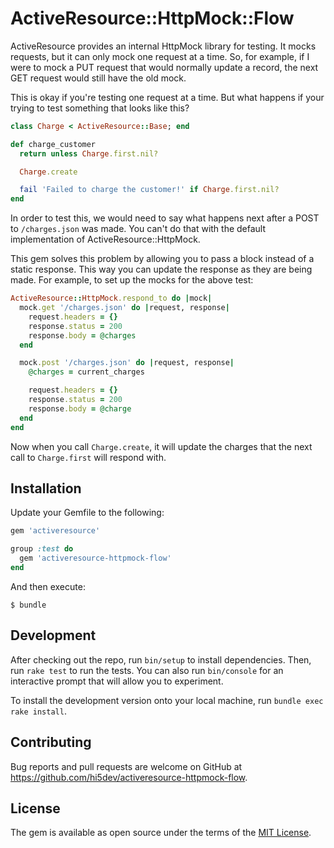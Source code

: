 # ActiveResource::HttpMock::Flow

ActiveResource provides an internal HttpMock library for testing. It mocks
requests, but it can only mock one request at a time. So, for example, if I
were to mock a PUT request that would normally update a record, the next GET
request would still have the old mock.

This is okay if you're testing one request at a time. But what happens if your
trying to test something that looks like this?

```ruby
class Charge < ActiveResource::Base; end

def charge_customer
  return unless Charge.first.nil?

  Charge.create

  fail 'Failed to charge the customer!' if Charge.first.nil?
end
```

In order to test this, we would need to say what happens next after a POST to
`/charges.json` was made. You can't do that with the default implementation of
ActiveResource::HttpMock.

This gem solves this problem by allowing you to pass a block instead of a
static response. This way you can update the response as they are being made.
For example, to set up the mocks for the above test:

```ruby
ActiveResource::HttpMock.respond_to do |mock|
  mock.get '/charges.json' do |request, response|
    request.headers = {}
    response.status = 200
    response.body = @charges
  end

  mock.post '/charges.json' do |request, response|
    @charges = current_charges

    request.headers = {}
    response.status = 200
    response.body = @charge
  end
end
```

Now when you call `Charge.create`, it will update the charges that the next
call to `Charge.first` will respond with.

## Installation

Update your Gemfile to the following:

```ruby
gem 'activeresource'

group :test do
  gem 'activeresource-httpmock-flow'
end
```

And then execute:

    $ bundle

## Development

After checking out the repo, run `bin/setup` to install dependencies. Then,
run `rake test` to run the tests. You can also run `bin/console` for an
interactive prompt that will allow you to experiment.

To install the development version onto your local machine, run
`bundle exec rake install`.

## Contributing

Bug reports and pull requests are welcome on GitHub at
https://github.com/hi5dev/activeresource-httpmock-flow.


## License

The gem is available as open source under the terms of the
[MIT License](http://opensource.org/licenses/MIT).
